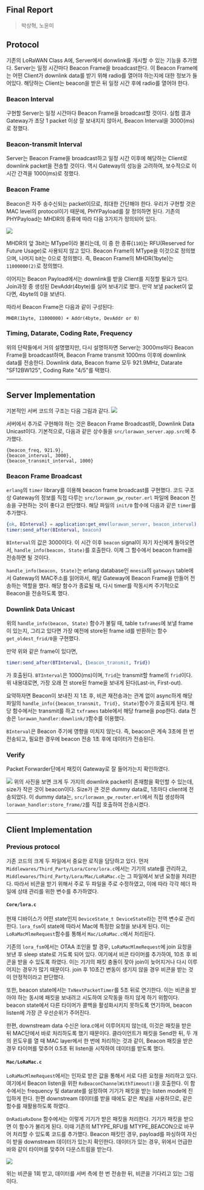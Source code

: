 Final Report
---
> 박상혁, 노윤미


## Protocol

기존의 LoRaWAN Class A에, Server에서 donwlink를 개시할 수 있는 기능을 추가했다.
Server는 일정 시간마다 Beacon Frame을 broadcast한다. 이 Beacon Frame에는 어떤 Client가 downlink data를 받기 위해 radio를 열어야 하는지에 대한 정보가 들어있다.
해당하는 Client는 beacon을 받은 뒤 일정 시간 후에 radio를 열어야 한다.

### Beacon Interval

구현할 Server는 일정 시간마다 Beacon Frame을 broadcast할 것이다. 실험 결과 Gateway가 초당 1 packet 이상 잘 보내지지 않아서, Beacon Interval을 3000(ms)로 정했다.

### Beacon-transmit Interval

Server는 Beacon Frame을 broadcast하고 일정 시간 이후에 해당하는 Client로 downlink packet을 전송할 것이다. 역시 Gateway의 성능을 고려하여, 보수적으로 이 시간 간격을 1000(ms)로 정했다.

### Beacon Frame

Beacon은 자주 송수신되는 packet이므로, 최대한 간단해야 한다. 우리가 구현할 것은 MAC level의 protocol이기 때문에, PHYPayload를 잘 정의하면 된다.
기존의 PHYPayload는 MHDR의 종류에 따라 다음 3가지가 정의되어 있다.

![](images/final/PHYPayload.jpg)

MHDR의 앞 3bit는 MType이라 불리는데, 이 중 한 종류(`110`)는 RFU(Reserved for Future Usage)로 사용되지 않고 있다.
Beacon Frame의 MType을 이것으로 정의했으며, 나머지 bit는 0으로 정의했다. 즉, Beacon Frame의 MHDR(1byte)는 `11000000(2)`로 정의했다.

이어지는 Beacon Payload에서는 downlink를 받을 Client를 지정할 필요가 있다. Join과정 중 생성된 DevAddr(4byte)를 실어 보내기로 했다. 만약 보낼 packet이 없다면, 4byte의 0을 보낸다.

따라서 Beacon Frame은 다음과 같이 구성된다:
```
MHDR(1byte, 11000000) + Addr(4byte, DevAddr or 0)
```

### Timing, Datarate, Coding Rate, Frequency

위의 단락들에서 거의 설명했지만, 다시 설명하자면 Server는 3000ms마다 Beacon Frame을 broadcast하며, Beacon Frame transmit 1000ms 이후에 downlink data를 전송한다.
Downlink data, Beacon frame 모두 921.9MHz, Datarate "SF12BW125", Coding Rate "4/5"를 택했다.

---

## Server Implementation

기본적인 서버 코드의 구조는 다음 그림과 같다.
![](images/final/server_structure.jpg)

서버에서 추가로 구현해야 하는 것은 Beacon Frame Broadcast와, Downlink Data Unicast이다.
기본적으로, 다음과 같은 상수들을 `src/lorawan_server.app.src`에 추가했다.
```text
{beacon_freq, 921.9},
{beacon_interval, 3000},
{beacon_transmit_interval, 1000}
```

### Beacon Frame Broadcast
`erlang`의 `timer` library를 이용해 beacon frame broadcast를 구현했다. 코드 구조상 Gateway의 정보를 직접 다루는 `src/lorawan_gw_router.erl` 파일에 Beacon 전송을 구현하는 것이 좋다고 판단했다. 해당 파일의 `init/0` 함수에 다음과 같은 `timer`를 추가했다.

```erl
{ok, BInterval} = application:get_env(lorawan_server, beacon_interval),
timer:send_after(BInterval, beacon)
```

`BInterval`의 값은 3000이다. 이 시간 이후 `beacon` signal이 자기 자신에게 돌아오면서, `handle_info(beacon, State)`를 호출한다. 이제 그 함수에서 beacon frame을 전송하면 될 것이다.

`handle_info(beacon, State)`는 erlang database인 `mnesia`의 `gateways` table에서 Gateway의 MAC주소를 읽어와서, 해당 Gateway에 Beacon Frame을 만들어 전송하는 역할을 했다.
해당 함수가 종료될 때, 다시 timer를 작동시켜 주기적으로 Beacon을 전송하도록 했다.

### Downlink Data Unicast
위의 `handle_info(beacon, State)` 함수가 불릴 때, table `txframes`에 보낼 frame이 있는지, 그리고 있다면 가장 예전에 store된 frame id를 반환하는 함수 `get_oldest_frid/0`을 구현했다.

만약 위와 같은 frame이 있다면,
```erl
timer:send_after(BTInterval, {beacon_transmit, Trid})
```
가 호출된다. `BTInterval`은 1000(ms)이며, `Trid`는 transmit할 frame의 `frid`이다. 위 내용대로면, 가장 오래 전 store된 frame을 보내게 된다(Last-in, First-out).

요약하자면 Beacon이 보내진 지 1초 후, 비콘 재전송과는 관계 없이 async하게 해당 파일의 `handle_info({beacon_transmit, Trid}, State)`함수가 호출되게 된다.
해당 함수에서는 transmit를 하고 `txframes` table에서 해당 frame을 pop한다.
data 전송은 `lorawan_handler:downlink/3`함수를 이용했다.

`BInterval`은 Beacon 주기에 영향을 미치지 않는다. 즉, beacon은 계속 3초에 한 번 전송되고, 필요한 경우에 beacon 전송 1초 후에 데이터가 전송된다.

### Verify

Packet Forwarder단에서 패킷이 Gateway로 잘 들어가는지 확인하였다.

![](images/final/packet_forwarder.jpg)
위의 사진을 보면 크게 두 가지의 downlink packet이 존재함을 확인할 수 있는데, size가 작은 것이 beacon이다.
Size가 큰 것은 dummy data로, 1초마다 client에 전송되었다. 이 dummy data는, `src/lorawan_gw_router.erl`에서 직접 생성하여 `lorawan_handler:store_frame/2`를 직접 호출하여 전송시켰다.

---

## Client Implementation

### Previous protocol

기존 코드의 크게 두 파일에서 중요한 로직을 담당하고 있다.
먼저 `Middlewares/Third_Party/Lora/Core/lora.c`에서는 기기의 state를 관리하고,
`Middlewares/Third_Party/Lora/Mac/LoRaMac.c`는 그 파일에서 보낸 요청을 처리한다.
따라서 비콘을 받기 위해서 주로 두 파일을 주로 수정하였고, 이에 따라 각각 헤더 파일에 상태 관리를 위한 변수를 추가하였다.

#### `Core/lora.c`

현재 디바이스가 어떤 state인지 `DeviceState_t DeviceState`라는 전역 변수로 관리한다.
`lora_fsm`이 state에 따라서 Mac에 특정한 요청을 보내게 된다.
이는 `LoRaMacMlmeRequest`함수를 통해서 `Mac/LoRaMac.c`에서 처리된다.

기존의 `lora_fsm`에서는 OTAA 조인을 할 경우, `LoRaMacMlmeRequest`에 join 요청을 보낸 후 sleep state로 가도록 되어 있다.
여기에서 비콘 타이머를 추가하여, 10초 후 비콘을 받을 수 있도록 하였다.
이는 기기의 패킷 충돌이 잦아 join이 늦어지거나 다시 이루어지는 경우가 많기 때문이다.
join 후 10초간 변동이 생기지 않을 경우 비콘을 받는 것이 안정적이라고 판단했다.

또한, beacon state에서는 `TxNextPacketTimer`를 5초 뒤로 연기한다.
이는 비콘을 받아야 하는 동시에 패킷을 보내려고 시도하여 오작동을 하지 않게 하기 위함이다.
beacon state에서 다른 타이머가 콜백을 활성화시키지 못하도록 연기하여,
beacon listen에 가장 큰 우선순위가 주어진다.

한편, downstream data 수신은 lora.c에서 이루어지지 않는데,
이것은 패킷을 받은 뒤 MAC단에서 바로 처리하도록 했기 때문이다.
클라이언트가 패킷을 Send한 뒤, 두 개의 윈도우를 열 때 MAC layer에서 한 번에 처리하는 것과 같이,
Beacon 패킷을 받은 경우 타이머를 맞추어 0.5초 뒤 listen을 시작하여 데이터를 받도록 했다.

#### `Mac/LoRaMac.c`

`LoRaMacMlmeRequest`에서는 인자로 받은 값을 통해서 서로 다른 요청을 처리하고 있다.
여기에서 Beacon listen을 위한 `RxBeaconChannelWithTimeout()`을 호출한다.
이 함수에서는 frequency 및 datarate를 설정하여 기기가 패킷을 받는 listen mode에 진입하게 한다.
한편 downstream 데이터를 받을 때에도 같은 채널을 사용하므로,
같은 함수를 재활용하도록 하였다.

`OnRadioRxDone` 함수에서는 이렇게 기기가 받은 패킷을 처리한다.
기기가 패킷을 받으면 이 함수가 불리게 된다.
이때 기존의 MTYPE_RFU를 MTYPE_BEACON으로 바꾸어 처리할 수 있도록 코드를 추가했다.
Beacon 패킷인 경우, payload를 파싱하여 자신이 받을 downstream 데이터가 있는지 확인한다.
데이터가 있는 경우, 위에서 언급한 바와 같이 타이머를 맞추어 다운스트림을 받는다.

![](images/final/client.jpg)

위는 비콘을 1회 받고, 데이터를 서버 측에 한 번 전송한 뒤, 비콘을 기다리고 있는 그림이다.
